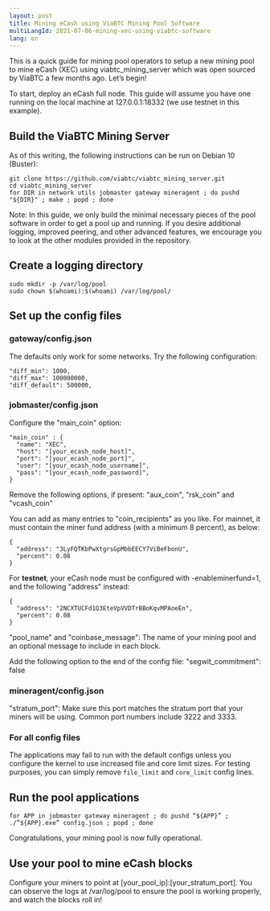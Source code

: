 ```yaml
---
layout: post
title: Mining eCash using ViaBTC Mining Pool Software
multiLangId: 2021-07-06-mining-xec-using-viabtc-software
lang: en
---
```


This is a quick guide for mining pool operators to setup a new mining pool to mine eCash (XEC) using viabtc_mining_server which was open sourced by ViaBTC a few months ago. Let’s begin!

To start, deploy an eCash full node. This guide will assume you have one running on the local machine at 127.0.0.1:18332 (we use testnet in this example).

## Build the ViaBTC Mining Server

As of this writing, the following instructions can be run on Debian 10 (Buster):

```
git clone https://github.com/viabtc/viabtc_mining_server.git
cd viabtc_mining_server
for DIR in network utils jobmaster gateway mineragent ; do pushd "${DIR}" ; make ; popd ; done
```

Note: In this guide, we only build the minimal necessary pieces of the pool software in order to get a pool up and running. If you desire additional logging, improved peering, and other advanced features, we encourage you to look at the other modules provided in the repository.

## Create a logging directory

```
sudo mkdir -p /var/log/pool
sudo chown $(whoami):$(whoami) /var/log/pool/
```

## Set up the config files

### gateway/config.json

The defaults only work for some networks. Try the following configuration:

```
"diff_min": 1000,
"diff_max": 100000000,
"diff_default": 500000,
```

### jobmaster/config.json

Configure the "main_coin" option:

```
"main_coin" : {
  "name": "XEC",
  "host": "[your_ecash_node_host]",
  "port": "[your_ecash_node_port]",
  "user": "[your_ecash_node_username]",
  "pass": "[your_ecash_node_password]",
}
```

Remove the following options, if present: "aux_coin", "rsk_coin" and "vcash_coin"

You can add as many entries to "coin_recipients" as you like. For mainnet, it must contain the miner fund address (with a minimum 8 percent), as below:

```
{
  "address": "3LyFQTKbPwXtgrsGpMbbEECY7ViBeFbonU",
  "percent": 0.08
}
```

For **testnet**, your eCash node must be configured with -enableminerfund=1, and the following "address" instead:

```
{
  "address": "2NCXTUCFd1Q3EteVpVVDTrBBoKqvMPAoeEn",
  "percent": 0.08
}
```

"pool_name" and "coinbase_message": The name of your mining pool and an optional message to include in each block.

Add the following option to the end of the config file: "segwit_commitment": false

### mineragent/config.json

"stratum_port": Make sure this port matches the stratum port that your miners will be using. Common port numbers include 3222 and 3333.

### For all config files

The applications may fail to run with the default configs unless you configure the kernel to use increased file and core limit sizes. For testing purposes, you can simply remove `file_limit` and `core_limit` config lines.

## Run the pool applications

```
for APP in jobmaster gateway mineragent ; do pushd “${APP}” ; ./”${APP}.exe” config.json ; popd ; done
```

Congratulations, your mining pool is now fully operational.

## Use your pool to mine eCash blocks

Configure your miners to point at [your_pool_ip]:[your_stratum_port]. You can observe the logs at /var/log/pool to ensure the pool is working properly, and watch the blocks roll in!

